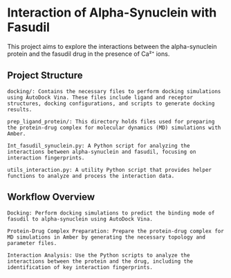 # Interaction of Alpha-Synuclein with Fasudil

This project aims to explore the interactions between the alpha-synuclein protein and the fasudil drug in the presence of Ca²⁺ ions.

## Project Structure

    docking/: Contains the necessary files to perform docking simulations using AutoDock Vina. These files include ligand and receptor structures, docking configurations, and scripts to generate docking results.

    prep_ligand_protein/: This directory holds files used for preparing the protein-drug complex for molecular dynamics (MD) simulations with Amber.

    Int_fasudil_synuclein.py: A Python script for analyzing the interactions between alpha-synuclein and fasudil, focusing on interaction fingerprints. 

    utils_interaction.py: A utility Python script that provides helper functions to analyze and process the interaction data.

## Workflow Overview

    Docking: Perform docking simulations to predict the binding mode of fasudil to alpha-synuclein using AutoDock Vina.

    Protein-Drug Complex Preparation: Prepare the protein-drug complex for MD simulations in Amber by generating the necessary topology and parameter files.

    Interaction Analysis: Use the Python scripts to analyze the interactions between the protein and the drug, including the identification of key interaction fingerprints.
